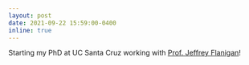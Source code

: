 ```yaml
---
layout: post
date: 2021-09-22 15:59:00-0400
inline: true
---
```


Starting my PhD at UC Santa Cruz working with [Prof. Jeffrey Flanigan](https://jflanigan.github.io/)!